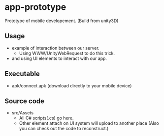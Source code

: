 # app-prototype
Prototype of mobile developement. (Build from unity3D)

## Usage
- example of interaction between our server.
  - Using WWW/UnityWebRequest to do this trick.
- and using UI elements to interact with our app.

## Executable
- apk/connect.apk (download directly to your mobile device)

## Source code
- src/Assets
  - All C# scripts(.cs) go here.
  - Other element attach on UI system will upload to another place (Also you can check out the code to reconstruct.)
